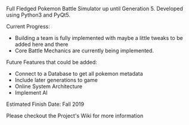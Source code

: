 Full Fledged Pokemon Battle Simulator up until Generation 5.
Developed using Python3 and PyQt5.

Current Progress:
- Building a team is fully implemented with maybe a little tweaks to be added here and there
- Core Battle Mechanics are currently being implemented.


Future Features that could be added:
- Connect to a Database to get all pokemon metadata
- Include later generations to game
- Online System Architecture
- Implement AI

Estimated Finish Date: Fall 2019

Please checkout the Project's Wiki for more information


